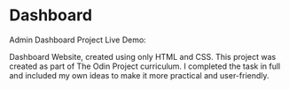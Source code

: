 # Dashboard

Admin Dashboard Project
Live Demo:

Dashboard Website, created using only HTML and CSS.
This project was created as part of The Odin Project curriculum. I completed the task in full and included my own ideas to make it more practical and user-friendly.

